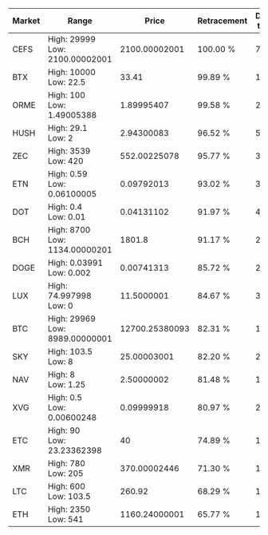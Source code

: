 | Market | Range | Price| Retracement | Doubles to 50% |
| --- | --- | --- | --- | --- |
| CEFS | High: 29999<br />Low: 2100.00002001 | 2100.00002001 | 100.00 % | 7.64 |
| BTX | High: 10000<br />Low: 22.5 | 33.41 | 99.89 % | 149.99 |
| ORME | High: 100<br />Low: 1.49005388 | 1.89995407 | 99.58 % | 26.71 |
| HUSH | High: 29.1<br />Low: 2 | 2.94300083 | 96.52 % | 5.28 |
| ZEC | High: 3539<br />Low: 420 | 552.00225078 | 95.77 % | 3.59 |
| ETN | High: 0.59<br />Low: 0.06100005 | 0.09792013 | 93.02 % | 3.32 |
| DOT | High: 0.4<br />Low: 0.01 | 0.04131102 | 91.97 % | 4.96 |
| BCH | High: 8700<br />Low: 1134.00000201 | 1801.8 | 91.17 % | 2.73 |
| DOGE | High: 0.03991<br />Low: 0.002 | 0.00741313 | 85.72 % | 2.83 |
| LUX | High: 74.997998<br />Low: 0 | 11.5000001 | 84.67 % | 3.26 |
| BTC | High: 29969<br />Low: 8989.00000001 | 12700.25380093 | 82.31 % | 1.53 |
| SKY | High: 103.5<br />Low: 8 | 25.00003001 | 82.20 % | 2.23 |
| NAV | High: 8<br />Low: 1.25 | 2.50000002 | 81.48 % | 1.85 |
| XVG | High: 0.5<br />Low: 0.00600248 | 0.09999918 | 80.97 % | 2.53 |
| ETC | High: 90<br />Low: 23.23362398 | 40 | 74.89 % | 1.42 |
| XMR | High: 780<br />Low: 205 | 370.00002446 | 71.30 % | 1.33 |
| LTC | High: 600<br />Low: 103.5 | 260.92 | 68.29 % | 1.35 |
| ETH | High: 2350<br />Low: 541 | 1160.24000001 | 65.77 % | 1.25 |
